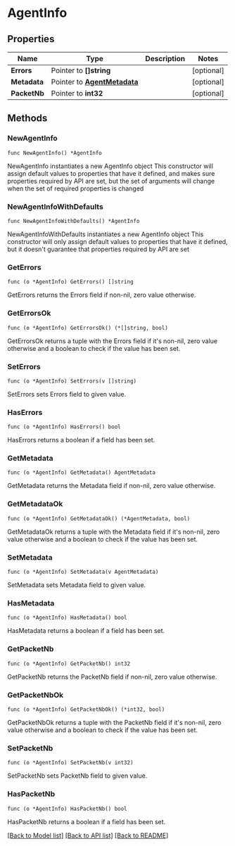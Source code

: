 # AgentInfo

## Properties

Name | Type | Description | Notes
------------ | ------------- | ------------- | -------------
**Errors** | Pointer to **[]string** |  | [optional] 
**Metadata** | Pointer to [**AgentMetadata**](AgentMetadata.md) |  | [optional] 
**PacketNb** | Pointer to **int32** |  | [optional] 

## Methods

### NewAgentInfo

`func NewAgentInfo() *AgentInfo`

NewAgentInfo instantiates a new AgentInfo object
This constructor will assign default values to properties that have it defined,
and makes sure properties required by API are set, but the set of arguments
will change when the set of required properties is changed

### NewAgentInfoWithDefaults

`func NewAgentInfoWithDefaults() *AgentInfo`

NewAgentInfoWithDefaults instantiates a new AgentInfo object
This constructor will only assign default values to properties that have it defined,
but it doesn't guarantee that properties required by API are set

### GetErrors

`func (o *AgentInfo) GetErrors() []string`

GetErrors returns the Errors field if non-nil, zero value otherwise.

### GetErrorsOk

`func (o *AgentInfo) GetErrorsOk() (*[]string, bool)`

GetErrorsOk returns a tuple with the Errors field if it's non-nil, zero value otherwise
and a boolean to check if the value has been set.

### SetErrors

`func (o *AgentInfo) SetErrors(v []string)`

SetErrors sets Errors field to given value.

### HasErrors

`func (o *AgentInfo) HasErrors() bool`

HasErrors returns a boolean if a field has been set.

### GetMetadata

`func (o *AgentInfo) GetMetadata() AgentMetadata`

GetMetadata returns the Metadata field if non-nil, zero value otherwise.

### GetMetadataOk

`func (o *AgentInfo) GetMetadataOk() (*AgentMetadata, bool)`

GetMetadataOk returns a tuple with the Metadata field if it's non-nil, zero value otherwise
and a boolean to check if the value has been set.

### SetMetadata

`func (o *AgentInfo) SetMetadata(v AgentMetadata)`

SetMetadata sets Metadata field to given value.

### HasMetadata

`func (o *AgentInfo) HasMetadata() bool`

HasMetadata returns a boolean if a field has been set.

### GetPacketNb

`func (o *AgentInfo) GetPacketNb() int32`

GetPacketNb returns the PacketNb field if non-nil, zero value otherwise.

### GetPacketNbOk

`func (o *AgentInfo) GetPacketNbOk() (*int32, bool)`

GetPacketNbOk returns a tuple with the PacketNb field if it's non-nil, zero value otherwise
and a boolean to check if the value has been set.

### SetPacketNb

`func (o *AgentInfo) SetPacketNb(v int32)`

SetPacketNb sets PacketNb field to given value.

### HasPacketNb

`func (o *AgentInfo) HasPacketNb() bool`

HasPacketNb returns a boolean if a field has been set.


[[Back to Model list]](../README.md#documentation-for-models) [[Back to API list]](../README.md#documentation-for-api-endpoints) [[Back to README]](../README.md)


